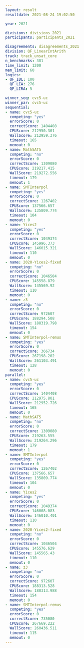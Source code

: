 ```yaml
---
layout: result
resultdate: 2021-08-24 19:02:50

year: 2021

divisions: divisions_2021
participants: participants_2021

disagreements: disagreements_2021
division: QF_LinearIntArith
track: track_unsat_core
n_benchmarks: 381
time_limit: 1200
mem_limit: 60
logics:
- QF_IDL: 100
  QF_LIA: 276
  QF_LIRA: 5

winner_seq: cvc5-uc
winner_par: cvc5-uc
sequential:
- name: cvc5-uc
  competing: "yes"
  errorScore: 0
  correctScore: 1404408
  CPUScore: 212950.301
  WallScore: 212959.376
  timeout: 165
  memout: 0
- name: MathSAT5
  competing: "no"
  errorScore: 0
  correctScore: 1309080
  CPUScore: 219217.415
  WallScore: 219272.556
  timeout: 179
  memout: 1
- name: SMTInterpol
  competing: "yes"
  errorScore: 0
  correctScore: 1267402
  CPUScore: 137566.657
  WallScore: 135809.774
  timeout: 104
  memout: 0
- name: Yices2
  competing: "yes"
  errorScore: 0
  correctScore: 1049374
  CPUScore: 145996.373
  WallScore: 146015.321
  timeout: 110
  memout: 0
- name: 2020-Yices2-fixed
  competing: "no"
  errorScore: 0
  correctScore: 1046504
  CPUScore: 145558.879
  WallScore: 145569.92
  timeout: 110
  memout: 0
- name: z3
  competing: "no"
  errorScore: 0
  correctScore: 972607
  CPUScore: 188294.508
  WallScore: 188319.798
  timeout: 154
  memout: 0
- name: SMTInterpol-remus
  competing: "yes"
  errorScore: 0
  correctScore: 366734
  CPUScore: 267198.202
  WallScore: 261103.491
  timeout: 128
  memout: 0
parallel:
- name: cvc5-uc
  competing: "yes"
  errorScore: 0
  correctScore: 1404408
  CPUScore: 212975.801
  WallScore: 212952.726
  timeout: 165
  memout: 0
- name: MathSAT5
  competing: "no"
  errorScore: 0
  correctScore: 1309080
  CPUScore: 219263.555
  WallScore: 219264.296
  timeout: 179
  memout: 1
- name: SMTInterpol
  competing: "yes"
  errorScore: 0
  correctScore: 1267402
  CPUScore: 137566.657
  WallScore: 135809.774
  timeout: 104
  memout: 0
- name: Yices2
  competing: "yes"
  errorScore: 0
  correctScore: 1049374
  CPUScore: 146008.083
  WallScore: 146010.401
  timeout: 110
  memout: 0
- name: 2020-Yices2-fixed
  competing: "no"
  errorScore: 0
  correctScore: 1046504
  CPUScore: 145576.629
  WallScore: 145565.43
  timeout: 110
  memout: 0
- name: z3
  competing: "no"
  errorScore: 0
  correctScore: 972607
  CPUScore: 188313.528
  WallScore: 188313.988
  timeout: 154
  memout: 0
- name: SMTInterpol-remus
  competing: "yes"
  errorScore: 0
  correctScore: 735080
  CPUScore: 267669.222
  WallScore: 260436.511
  timeout: 115
  memout: 0
---
```

